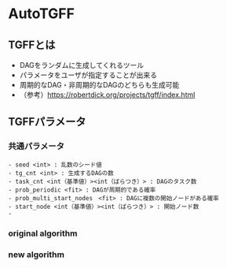 # AutoTGFF

## TGFFとは
- DAGをランダムに生成してくれるツール
- パラメータをユーザが指定することが出来る
- 周期的なDAG・非周期的なDAGのどちらも生成可能
- （参考）https://robertdick.org/projects/tgff/index.html

## TGFFパラメータ

### 共通パラメータ
```
- seed <int> : 乱数のシード値
- tg_cnt <int> : 生成するDAGの数
- task_cnt <int（基準値）><int（ばらつき）> : DAGのタスク数
- prob_periodic <fit> : DAGが周期的である確率
- prob_multi_start_nodes　<fit> : DAGに複数の開始ノードがある確率
- start_node <int（基準値）><int（ばらつき）> : 開始ノード数
- 
```

### original algorithm


### new algorithm
